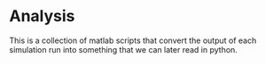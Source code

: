 # Analysis

This is a collection of matlab scripts that convert the output of each simulation run into something that we can later read in python.
